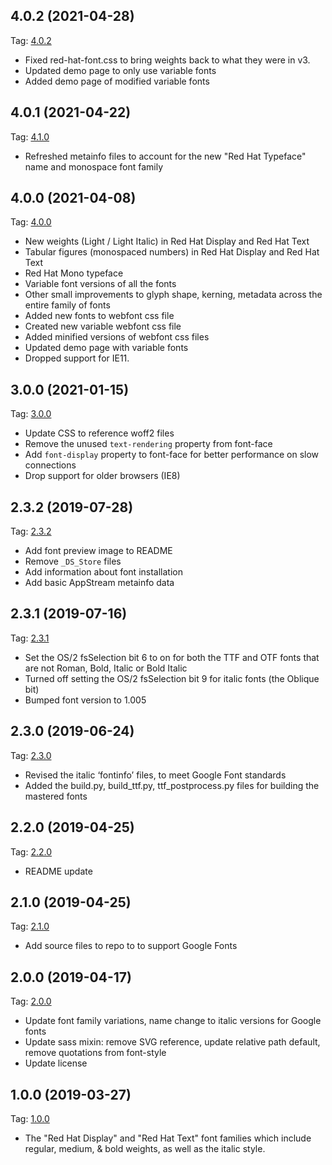 ## 4.0.2 (2021-04-28)
Tag: [4.0.2](https://github.com/RedHatOfficial/RedHatFont/releases/tag/4.0.2)

- Fixed red-hat-font.css to bring weights back to what they were in v3.
- Updated demo page to only use variable fonts
- Added demo page of modified variable fonts

## 4.0.1 (2021-04-22)
Tag: [4.1.0](https://github.com/RedHatOfficial/RedHatFont/releases/tag/4.0.1)

- Refreshed metainfo files to account for the new "Red Hat Typeface" name and monospace font family

## 4.0.0 (2021-04-08)
Tag: [4.0.0](https://github.com/RedHatOfficial/RedHatFont/commits/4.0.0)

- New weights (Light / Light Italic) in Red Hat Display and Red Hat Text
- Tabular figures (monospaced numbers) in Red Hat Display and Red Hat Text
- Red Hat Mono typeface
- Variable font versions of all the fonts
- Other small improvements to glyph shape, kerning, metadata across the entire family of fonts
- Added new fonts to webfont css file
- Created new variable webfont css file
- Added minified versions of webfont css files
- Updated demo page with variable fonts
- Dropped support for IE11.

## 3.0.0 (2021-01-15)
Tag: [3.0.0](https://github.com/RedHatOfficial/RedHatFont/commits/3.0.0)

- Update CSS to reference woff2 files
- Remove the unused `text-rendering` property from font-face
- Add `font-display` property to font-face for better performance on slow connections
- Drop support for older browsers (IE8)

## 2.3.2 (2019-07-28)
Tag: [2.3.2](https://github.com/RedHatOfficial/RedHatFont/commits/2.3.2)

- Add font preview image to README
- Remove `_DS_Store` files
- Add information about font installation
- Add basic AppStream metainfo data

## 2.3.1 (2019-07-16)
Tag: [2.3.1](https://github.com/RedHatOfficial/RedHatFont/commits/2.3.1)

- Set the OS/2 fsSelection bit 6 to on for both the TTF and OTF fonts that are not Roman, Bold, Italic or Bold Italic
- Turned off setting the OS/2 fsSelection bit 9 for italic fonts (the Oblique bit)
- Bumped font version to 1.005

## 2.3.0 (2019-06-24)
Tag: [2.3.0](https://github.com/RedHatOfficial/RedHatFont/commits/2.3.0)

- Revised the italic ‘fontinfo’ files, to meet Google Font standards
- Added the build.py, build_ttf.py, ttf_postprocess.py files for building the mastered fonts

## 2.2.0 (2019-04-25)
Tag: [2.2.0](https://github.com/RedHatOfficial/RedHatFont/commits/2.2.0)

- README update

## 2.1.0 (2019-04-25)
Tag: [2.1.0](https://github.com/RedHatOfficial/RedHatFont/commits/2.1.0)

- Add source files to repo to to support Google Fonts

## 2.0.0 (2019-04-17)
Tag: [2.0.0](https://github.com/RedHatOfficial/RedHatFont/commits/2.0.0)

- Update font family variations, name change to italic versions for Google fonts
- Update sass mixin: remove SVG reference, update relative path default, remove quotations from font-style
- Update license

## 1.0.0 (2019-03-27)
Tag: [1.0.0](https://github.com/RedHatOfficial/RedHatFont/commits/1.0.0)

- The "Red Hat Display" and "Red Hat Text" font families which include regular, medium, & bold weights, as well as the italic style.
